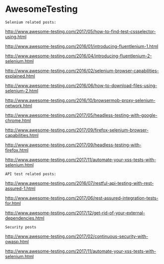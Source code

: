 # AwesomeTesting

`Selenium related posts:`

http://www.awesome-testing.com/2017/05/how-to-find-test-cssselector-using.html

http://www.awesome-testing.com/2016/01/introducing-fluentlenium-1.html

http://www.awesome-testing.com/2016/04/introducing-fluentlenium-2-selenium.html

http://www.awesome-testing.com/2016/02/selenium-browser-capabilities-explained.html

http://www.awesome-testing.com/2016/06/how-to-download-files-using-selenium-2.html

http://www.awesome-testing.com/2016/10/browsermob-proxy-selenium-network.html

http://www.awesome-testing.com/2017/05/headless-testing-with-google-chrome.html

http://www.awesome-testing.com/2017/09/firefox-selenium-browser-capabilities.html

http://www.awesome-testing.com/2017/09/headless-testing-with-firefox.html

http://www.awesome-testing.com/2017/11/automate-your-xss-tests-with-selenium.html

`API test related posts:`

http://www.awesome-testing.com/2016/07/restful-api-testing-with-rest-assured-1.html

http://www.awesome-testing.com/2017/06/rest-assured-integration-tests-for.html

http://www.awesome-testing.com/2017/12/get-rid-of-your-external-dependencies.html

`Security posts`

http://www.awesome-testing.com/2017/02/continuous-security-with-owasp.html

http://www.awesome-testing.com/2017/11/automate-your-xss-tests-with-selenium.html



